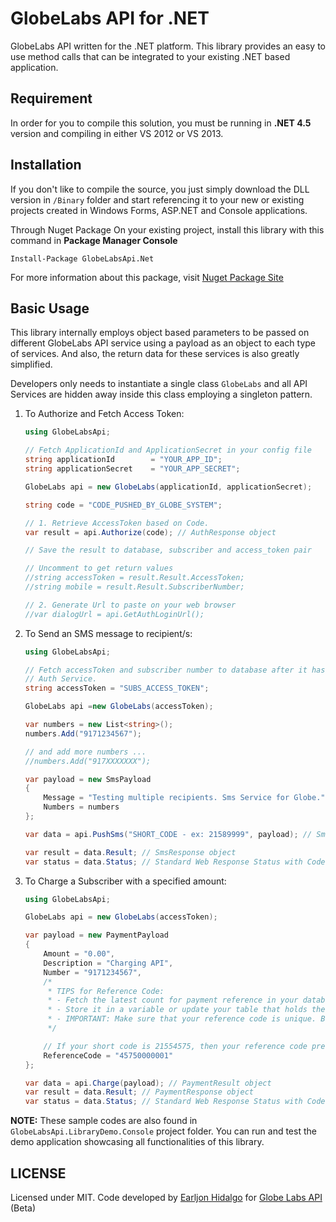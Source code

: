 GlobeLabs API for .NET
===========

GlobeLabs API written for the .NET platform. This library provides an easy to use method calls that can be integrated to your existing .NET based application.

## Requirement

In order for you to compile this solution, you must be running in **.NET 4.5** version and compiling in either VS 2012 or VS 2013.

## Installation

If you don't like to compile the source, you just simply download the DLL version in `/Binary` folder and start referencing it to your new or existing projects created in Windows Forms, ASP.NET and Console applications.

Through Nuget Package
On your existing project, install this library with this command in **Package Manager Console**

    Install-Package GlobeLabsApi.Net

For more information about this package, visit [Nuget Package Site](https://www.nuget.org/packages/GlobeLabsApi.Net/1.0.0)

## Basic Usage

This library internally employs object based parameters to be passed on different GlobeLabs API service using a payload as an object to each type of services. And also, the return data for these services is also greatly simplified.

Developers only needs to instantiate a single class `GlobeLabs` and all API Services are hidden away inside this class employing a singleton pattern.

1. To Authorize and Fetch Access Token:
	```csharp
	using GlobeLabsApi;
	
    // Fetch ApplicationId and ApplicationSecret in your config file
    string applicationId        = "YOUR_APP_ID";
    string applicationSecret    = "YOUR_APP_SECRET";

    GlobeLabs api = new GlobeLabs(applicationId, applicationSecret);

    string code = "CODE_PUSHED_BY_GLOBE_SYSTEM";

    // 1. Retrieve AccessToken based on Code.
    var result = api.Authorize(code); // AuthResponse object

    // Save the result to database, subscriber and access_token pair

    // Uncomment to get return values
    //string accessToken = result.Result.AccessToken;
    //string mobile = result.Result.SubscriberNumber;

    // 2. Generate Url to paste on your web browser
    //var dialogUrl = api.GetAuthLoginUrl();

	```
2. To Send an SMS message to recipient/s:

	```csharp
	using GlobeLabsApi;

    // Fetch accessToken and subscriber number to database after it has passed on the
	// Auth Service.
    string accessToken = "SUBS_ACCESS_TOKEN";

    GlobeLabs api =new GlobeLabs(accessToken);

    var numbers = new List<string>();
    numbers.Add("9171234567");

    // and add more numbers ...
    //numbers.Add("917XXXXXXX");

    var payload = new SmsPayload
    {
        Message = "Testing multiple recipients. Sms Service for Globe.",
        Numbers = numbers
    };

    var data = api.PushSms("SHORT_CODE - ex: 21589999", payload); // SmsResult object

	var result = data.Result; // SmsResponse object
	var status = data.Status; // Standard Web Response Status with Code and Description

	```
3. To Charge a Subscriber with a specified amount:
	```csharp
	using GlobeLabsApi;

    GlobeLabs api = new GlobeLabs(accessToken);

    var payload = new PaymentPayload
    {
        Amount = "0.00",
        Description = "Charging API",
        Number = "9171234567",
        /*
         * TIPS for Reference Code:
         * - Fetch the latest count for payment reference in your database
         * - Store it in a variable or update your table that holds the last reference count
         * - IMPORTANT: Make sure that your reference code is unique. Bad Request will occur if code is repeating
         */

        // If your short code is 21554575, then your reference code prefix is 4575 + 7digit numbers        
        ReferenceCode = "45750000001"
    };

    var data = api.Charge(payload); // PaymentResult object
	var result = data.Result; // PaymentResponse object
	var status = data.Status; // Standard Web Response Status with Code and Description
	```

**NOTE:** 
These sample codes are also found in `GlobeLabsApi.LibraryDemo.Console` project folder. You can run and test the demo application showcasing all functionalities of this library.

## LICENSE

Licensed under MIT. Code developed by [Earljon Hidalgo](http://twitter.com/earljon) for [Globe Labs API](http://www.globelabs.com.ph) (Beta)

